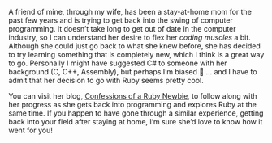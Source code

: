 A friend of mine, through my wife, has been a stay-at-home mom for the past few years and is trying to get back into the swing of computer programming. It doesn&#8217;t take long to get out of date in the computer industry, so I can understand her desire to flex her _coding muscles_ a bit. Although she could just go back to what she knew before, she has decided to try learning something that is completely new, which I think is a great way to go. Personally I might have suggested C# to someone with her background (C, C++, Assembly), but perhaps I&#8217;m biased 🙂 &#8230; and I have to admit that her decision to go with Ruby seems pretty cool.

You can visit her blog, <a href="http://rubynewbie.blogspot.com/" target="_blank">Confessions of a Ruby Newbie</a>, to follow along with her progress as she gets back into programming and explores Ruby at the same time. If you happen to have gone through a similar experience, getting back into your field after staying at home, I&#8217;m sure she&#8217;d love to know how it went for you!